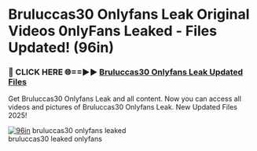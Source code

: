 # Bruluccas30 Onlyfans Leak Original Videos 0nlyFans Leaked - Files Updated! (96in)

<h3>🔴 CLICK HERE 🌐==►► <a href="https://tinyurl.com/3hn5wdd3" rel="nofollow">Bruluccas30 Onlyfans Leak Updated Files</a></h3>

Get Bruluccas30 Onlyfans Leak and all content. Now you can access all videos and pictures of Bruluccas30 Onlyfans Leak. New Updated Files 2025!

[![96in](https://i.imgur.com/4HnBqBT.gif)](https://tinyurl.com/3hn5wdd3)
bruluccas30 onlyfans leaked<br>
bruluccas30 leaked onlyfans